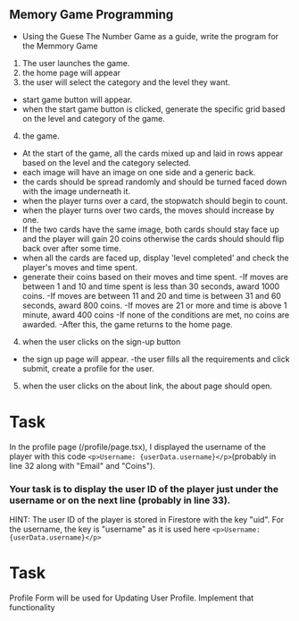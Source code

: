 
## Memory Game Programming
- Using the Guese The Number Game as a guide, write the program for the Memmory Game
1. The user launches the game.
2. the home page will appear
3. the user will select the category and the level they want.
-  start game button will appear.
- when the start game button is clicked, generate the specific grid based on the level and category of the game.
4. the game.
-  At the start of the game, all the cards mixed up and laid in rows appear based on the level and the category selected.
- each image will have an image on one side and a generic back.
-  the cards should be spread randomly and should be turned faced down with the image underneath it.
- when the player turns over a card, the stopwatch should begin to count.
- when the player turns over two cards, the moves should increase by one.
- If the two cards have the same image, both cards should stay face up and the player will gain 20 coins otherwise the cards should should flip back over after some time.
- when all the cards are faced up, display 'level completed' and  check the player's moves and time spent.
- generate their coins based on  their moves and time spent.
-If moves are between 1 and 10 and time spent is less than 30 seconds, award 1000 coins.
-If moves are between 11 and 20 and time is between 31 and 60 seconds, award 800 coins.
 -If moves are 21 or more and time is above 1 minute, award 400 coins
 -If none of the conditions are met, no coins are awarded.
 -After this, the game returns to the home page.
4. when the user clicks on the sign-up button
- the sign up page will appear.
-the user fills all the requirements and click submit, create a profile for the user.
5. when the user clicks on the about link, the about page should open.





# Task

In the profile page (/profile/page.tsx), I displayed the username of the player with this code `<p>Username: {userData.username}</p>`(probably in line 32 along with "Email" and "Coins"). 

### Your task is to display the user ID of the player just under the username or on the next line (probably in line 33).

HINT: The user ID of the player is stored in Firestore with the key "uid". For the username, the key is "username" as it is used here `<p>Username: {userData.username}</p>`

# Task

Profile Form will be used for Updating User Profile. Implement that functionality